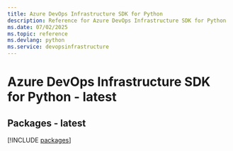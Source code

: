 ```yaml
---
title: Azure DevOps Infrastructure SDK for Python
description: Reference for Azure DevOps Infrastructure SDK for Python
ms.date: 07/02/2025
ms.topic: reference
ms.devlang: python
ms.service: devopsinfrastructure
---
```

# Azure DevOps Infrastructure SDK for Python - latest
## Packages - latest
[!INCLUDE [packages](devops-infrastructure-index.md)]
